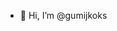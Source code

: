 - 👋 Hi, I’m @gumijkoks


<!---
gumijkoks/gumijkoks is a ✨ special ✨ repository because its `README.md` (this file) appears on your GitHub profile.
You can click the Preview link to take a look at your changes.
--->
